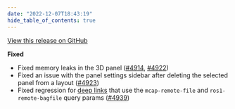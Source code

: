 ```yaml
---
date: "2022-12-07T18:43:19"
hide_table_of_contents: true
---
```

[View this release on GitHub](https://github.com/foxglove/studio/releases/tag/v1.34.1)

**Fixed**
- Fixed memory leaks in the 3D panel ([#4914](https://github.com/foxglove/studio/pull/4914), [#4922](https://github.com/foxglove/studio/pull/4922))
- Fixed an issue with the panel settings sidebar after deleting the selected panel from a layout ([#4923](https://github.com/foxglove/studio/pull/4923))
- Fixed regression for [deep links](https://foxglove.dev/docs/studio/building-and-sharing-links) that use the `mcap-remote-file` and `ros1-remote-bagfile` query params ([#4939](https://github.com/foxglove/studio/pull/4939))